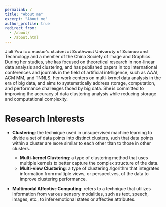 ```yaml
---
permalink: /
title: "About me"
excerpt: "About me"
author_profile: true
redirect_from: 
  - /about/
  - /about.html
---
```


Jiali You is a master's student at Southwest University of Science and Technology and a member of the China Society of Image and Graphics. During her studies, she has focused on theoretical research in non-linear data analysis and clustering, and has published papers in top international conferences and journals in the field of artificial intelligence, such as AAAI, ACM MM, and TNNLS. Her work centers on multi-kernel data analysis in the era of big data, and aims to systematically address storage, computation, and performance challenges faced by big data. She is committed to improving the accuracy of data clustering analysis while reducing storage and computational complexity.

Research Interests
=======
- **Clustering**: the technique used in unsupervised machine learning to divide a set of data points into distinct clusters, such that data points within a cluster are more similar to each other than to those in other clusters.
    - **Multi-kernel Clustering**: a type of clustering method that uses multiple kernels to better capture the complex structure of the data.
    - **Multi-view Clustering**: a type of clustering algorithm that integrates information from multiple views, or perspectives, of the data to improve clustering performance.

- **Multimodal Affective Computing**: refers to a technique that utilizes information from various sensory modalities, such as text, speech, images, etc., to infer emotional states or affective attributes.

<span style="background-image: linear-gradient(to down, red, blue); -webkit-background-clip: text; color: transparent;">News</span>
=======


